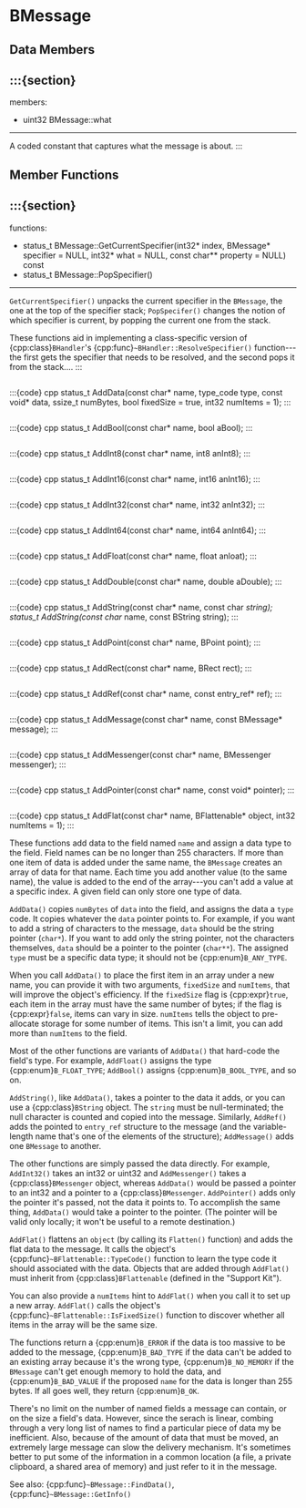 # BMessage

## Data Members

:::{section}
---
members:
 - uint32 BMessage::what
---

A coded constant that captures what the message is about.
:::

## Member Functions

:::{section}
---
functions:
 - status_t BMessage::GetCurrentSpecifier(int32* index, BMessage* specifier = NULL,
        int32* what = NULL, const char** property = NULL) const
 - status_t BMessage::PopSpecifier()
---

`GetCurrentSpecifier()` unpacks the current specifier in the `BMessage`, the one at the top of the
specifier stack; `PopSpecifer()` changes the notion of which specifier is current, by popping the
current one from the stack.

These functions aid in implementing a class-specific version of {cpp:class}`BHandler`'s
{cpp:func}`~BHandler::ResolveSpecifier()` function---the first gets the specifier that needs to be
resolved, and the second pops it from the stack....
:::

```{cpp:function} status_t BMessage::AddData(const char* name, type_code type, const void* data, ssize_t numBytes, bool fixedSize = true, int32 numItems = 1)
```
:::{code} cpp
status_t AddData(const char* name,
                type_code type,
                const void* data,
                ssize_t numBytes,
                bool fixedSize = true,
                int32 numItems = 1);
:::
```{cpp:function} status_t BMessage::BMessage::AddBool(const char* name, bool aBool)
```
:::{code} cpp
status_t AddBool(const char* name, bool aBool);
:::
```{cpp:function} BMessage::AddInt8()
```
:::{code} cpp
status_t AddInt8(const char* name, int8 anInt8);
:::
```{cpp:function} BMessage::AddInt16()
```
:::{code} cpp
status_t AddInt16(const char* name, int16 anInt16);
:::
```{cpp:function} BMessage::AddInt32()
```
:::{code} cpp
status_t AddInt32(const char* name, int32 anInt32);
:::
```{cpp:function} BMessage::AddInt64()
```
:::{code} cpp
status_t AddInt64(const char* name, int64 anInt64);
:::
```{cpp:function} BMessage::AddFloat()
```
:::{code} cpp
status_t AddFloat(const char* name, float anloat);
:::
```{cpp:function} BMessage::AddDouble()
```
:::{code} cpp
status_t AddDouble(const char* name, double aDouble);
:::
```{cpp:function} BMessage::AddString()
```
:::{code} cpp
status_t AddString(const char* name, const char *string);
status_t AddString(const char* name, const BString string);
:::
```{cpp:function} BMessage::AddPoint()
```
:::{code} cpp
status_t AddPoint(const char* name, BPoint point);
:::
```{cpp:function} BMessage::AddRect()
```
:::{code} cpp
status_t AddRect(const char* name, BRect rect);
:::
```{cpp:function} BMessage::AddRef()
```
:::{code} cpp
status_t AddRef(const char* name, const entry_ref* ref);
:::
```{cpp:function} BMessage::AddMessage()
```
:::{code} cpp
status_t AddMessage(const char* name, const BMessage* message);
:::
```{cpp:function} BMessage::AddMessenger()
```
:::{code} cpp
status_t AddMessenger(const char* name, BMessenger messenger);
:::
```{cpp:function} BMessage::AddPointer()
```
:::{code} cpp
status_t AddPointer(const char* name, const void* pointer);
:::
```{cpp:function} BMessage::AddFlat()
```
:::{code} cpp
status_t AddFlat(const char* name, BFlattenable* object, int32 numItems = 1);
:::

These functions add data to the field named `name` and assign a data type to the field. Field names
can be no longer than 255 characters. If more than one item of data is added under the same name,
the `BMessage` creates an array of data for that name. Each time you add another value (to the same
name), the value is added to the end of the array---you can't add a value at a specific index. A
given field can only store one type of data.

`AddData()` copies `numBytes` of `data` into the field, and assigns the data a `type` code. It
copies whatever the `data` pointer points to. For example, if you want to add a string of characters
to the message, `data` should be the string pointer (`char*`). If you want to add only the string
pointer, not the characters themselves, `data` should be a pointer to the pointer (`char**`). The
assigned `type` must be a specific data type; it should not be {cpp:enum}`B_ANY_TYPE`.

When you call `AddData()` to place the first item in an array under a new name, you can provide it
with two arguments, `fixedSize` and `numItems`, that will improve the object's efficiency. If the
`fixedSize` flag is {cpp:expr}`true`, each item in the array must have the same number of bytes; if
the flag is {cpp:expr}`false`, items can vary in size. `numItems` tells the object to pre-allocate
storage for some number of items. This isn't a limit, you can add more than `numItems` to the field.

Most of the other functions are variants of `AddData()` that hard-code the field's type. For
example, `AddFloat()` assigns the type {cpp:enum}`B_FLOAT_TYPE`; `AddBool()` assigns
{cpp:enum}`B_BOOL_TYPE`, and so on.

`AddString()`, like `AddData()`, takes a pointer to the data it adds, or you can use a
{cpp:class}`BString` object. The `string` must be null-terminated; the null character is counted and
copied into the message. Similarly, `AddRef()` adds the pointed to `entry_ref` structure to the
message (and the variable-length name that's one of the elements of the structure); `AddMessage()`
adds one `BMessage` to another.

The other functions are simply passed the data directly. For example, `AddInt32()` takes an int32 or
uint32 and `AddMessenger()` takes a {cpp:class}`BMessenger` object, whereas `AddData()` would be
passed a pointer to an int32 and a pointer to a {cpp:class}`BMessenger`. `AddPointer()` adds only
the pointer it's passed, not the data it points to. To accomplish the same thing, `AddData()` would
take a pointer to the pointer. (The pointer will be valid only locally; it won't be useful to a
remote destination.)

`AddFlat()` flattens an `object` (by calling its `Flatten()` function) and adds the flat data to the
message. It calls the object's {cpp:func}`~BFlattenable::TypeCode()` function to learn the type code
it should associated with the data. Objects that are added through `AddFlat()` must inherit from
{cpp:class}`BFlattenable` (defined in the "Support Kit").

You can also provide a `numItems` hint to `AddFlat()` when you call it to set up a new array.
`AddFlat()` calls the object's {cpp:func}`~BFlattenable::IsFixedSize()` function to discover whether
all items in the array will be the same size.

The functions return a {cpp:enum}`B_ERROR` if the data is too massive to be added to the message,
{cpp:enum}`B_BAD_TYPE` if the data can't be added to an existing array because it's the wrong type,
{cpp:enum}`B_NO_MEMORY` if the `BMessage` can't get enough memory to hold the data, and
{cpp:enum}`B_BAD_VALUE` if the proposed `name` for the data is longer than 255 bytes. If all goes
well, they return {cpp:enum}`B_OK`.

There's no limit on the number of named fields a message can contain, or on the size a field's data.
However, since the serach is linear, combing through a very long list of names to find a particular
piece of data my be inefficient. Also, because of the amount of data that must be moved, an
extremely large message can slow the delivery mechanism. It's sometimes better to put some of the
information in a common location (a file, a private clipboard, a shared area of memory) and just
refer to it in the message.

See also: {cpp:func}`~BMessage::FindData()`, {cpp:func}`~BMessage::GetInfo()`

